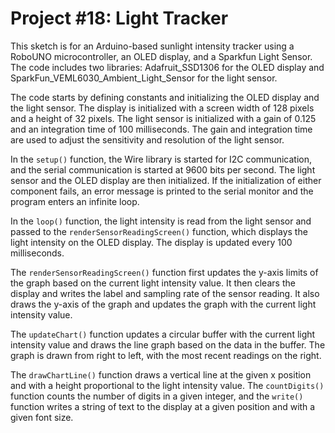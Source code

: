 # Project #18: Light Tracker

This sketch is for an Arduino-based sunlight intensity tracker using a RoboUNO microcontroller, an OLED display, and a Sparkfun Light Sensor. The code includes two libraries: Adafruit_SSD1306 for the OLED display and SparkFun_VEML6030_Ambient_Light_Sensor for the light sensor.

The code starts by defining constants and initializing the OLED display and the light sensor. The display is initialized with a screen width of 128 pixels and a height of 32 pixels. The light sensor is initialized with a gain of 0.125 and an integration time of 100 milliseconds. The gain and integration time are used to adjust the sensitivity and resolution of the light sensor.

In the `setup()` function, the Wire library is started for I2C communication, and the serial communication is started at 9600 bits per second. The light sensor and the OLED display are then initialized. If the initialization of either component fails, an error message is printed to the serial monitor and the program enters an infinite loop.

In the `loop()` function, the light intensity is read from the light sensor and passed to the `renderSensorReadingScreen()` function, which displays the light intensity on the OLED display. The display is updated every 100 milliseconds.

The `renderSensorReadingScreen()` function first updates the y-axis limits of the graph based on the current light intensity value. It then clears the display and writes the label and sampling rate of the sensor reading. It also draws the y-axis of the graph and updates the graph with the current light intensity value.

The `updateChart()` function updates a circular buffer with the current light intensity value and draws the line graph based on the data in the buffer. The graph is drawn from right to left, with the most recent readings on the right.

The `drawChartLine()` function draws a vertical line at the given x position and with a height proportional to the light intensity value. The `countDigits()` function counts the number of digits in a given integer, and the `write()` function writes a string of text to the display at a given position and with a given font size.